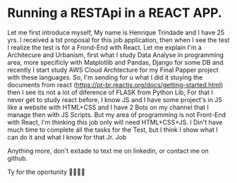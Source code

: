 # Running a RESTApi in a REACT APP.

Let me first introduce myself, My name is Henrique Trindade and I have 25 yrs. I received a tst proposal for this job application, then when I see the test I realize the test is for a Frond-End with React.
Let me explain I'm a Architecure and Urbanism, first what I study Data Analyse in programming area, more specificly with Matplotlib and Pandas, Django for some DB and recently I start study AWS Cloud Archtecture for my Final Papper project with these languages. 
So, I'm sending for u what I did it stuying the documents from react (https://pt-br.reactjs.org/docs/getting-started.html) then I see its not a lot of diference of FLASK from Python Lib, For that I never get to study react before, I know JS and I have some project's in JS like a website with HTML+CSS and I have 2 Bots on my channel that I manage then with JS Scripts. But my area of programming is not Front-End with React, I'm thinking this job only will need HTML+CSS+JS. I Din't have much time to complete all the tasks for the Test, but I think I show what I can do it and what I know for that Jr. Job

Anything more, don't exitade to text me on linkedin, or contact me on github.

Ty for the oportunity 👩🏻‍💻💖

